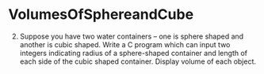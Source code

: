 # VolumesOfSphereandCube

2.	Suppose you have two water containers – one is sphere shaped and another is cubic shaped. Write a C program which can input two integers indicating radius of a sphere-shaped container and length of each side of the cubic shaped container. Display volume of each object.
